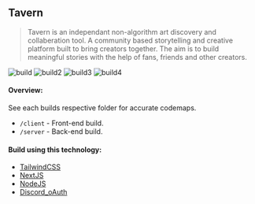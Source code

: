 ## Tavern

> Tavern is an independant non-algorithm art discovery and collaberation tool. A community based storytelling
> and creative platform built to bring creators together. The aim is to build meaningful stories with the help
> of fans, friends and other creators.

![build](https://i.imgur.com/ZXtjPFC.jpeg) ![build2](https://i.imgur.com/XeUoSbl.jpeg)
![build3](https://i.imgur.com/fFKg1u9.jpeg) ![build4](https://i.imgur.com/stJ7OJG.png)

#### Overview:

See each builds respective folder for accurate codemaps.

- `/client` - Front-end build.
- `/server` - Back-end build.

#### Build using this technology:

- [TailwindCSS](https://tailwindcss.com/)
- [NextJS](https://nextjs.org/)
- [NodeJS](https://nodejs.org/en/)
- [Discord_oAuth](https://discord.com/developers/docs/topics/oauth2)
